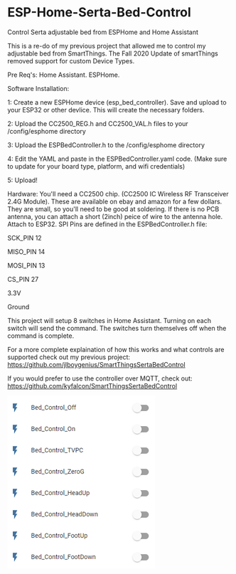 # ESP-Home-Serta-Bed-Control
Control Serta adjustable bed from ESPHome and Home Assistant


This is a re-do of my previous project that allowed me to control my adjustable bed from SmartThings. The Fall 2020 Update of smartThings removed support for custom Device Types.

Pre Req's: Home Assistant. ESPHome.

Software Installation:

1: Create a new ESPHome device (esp_bed_controller). Save and upload to your ESP32 or other devlice. This will create the necessary folders.

2: Upload the CC2500_REG.h and CC2500_VAL.h files to your /config/esphome directory

3: Upload the ESPBedController.h to the /config/esphome directory

4: Edit the YAML and paste in the ESPBedController.yaml code. (Make sure to update for your board type, platform, and wifi credentials)

5: Upload!

Hardware:
You'll need a CC2500 chip. (CC2500 IC Wireless RF Transceiver 2.4G Module). These are available on ebay and amazon for a few dollars. They are small, so you'll need to be good at soldering. If there is no PCB antenna, you can attach a short (2inch) peice of wire to the antenna hole.
Attach to ESP32. SPI Pins are defined in the ESPBedController.h file:

SCK_PIN 12

MISO_PIN 14

MOSI_PIN 13

CS_PIN 27

3.3V

Ground



This project will setup 8 switches in Home Assistant. Turning on each switch will send the command. The switches turn themselves off when the command is complete. 


For a more complete explaination of how this works and what controls are supported check out my previous project:
https://github.com/jlboygenius/SmartThingsSertaBedControl

If you would prefer to use the controller over MQTT, check out: https://github.com/kyfalcon/SmartThingsSertaBedControl


![Switches in Home Assistant](ESPBedControl.png)
 

